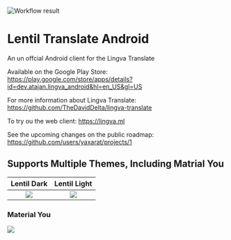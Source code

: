 ![Workflow result](https://github.com/yaxarat/lingvaandroid/actions/workflows/CheckFastlane/badge.svg)

# Lentil Translate Android
 An un offcial Android client for the Lingva Translate
 
Available on the Google Play Store:
https://play.google.com/store/apps/details?id=dev.atajan.lingva_android&hl=en_US&gl=US

For more information about Lingva Translate:
https://github.com/TheDavidDelta/lingva-translate

To try ou the web client:
https://lingva.ml

See the upcoming changes on the public roadmap:
https://github.com/users/yaxarat/projects/1

## Supports Multiple Themes, Including Matrial You
Lentil Dark | Lentil Light
:-------------------------:|:-------------------------:
![](/Users/yasharatajan/Developer/Personal/lingvaandroid/fastlane/metadata/android/en-US/images/phoneScreenshots/1.png)  |  ![](/Users/yasharatajan/Developer/Personal/lingvaandroid/fastlane/metadata/android/en-US/images/phoneScreenshots/2.png)

### Material You
![](/Users/yasharatajan/Developer/Personal/lingvaandroid/fastlane/metadata/android/en-US/images/phoneScreenshots/3.png)
